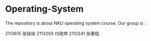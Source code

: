 # Operating-System
The repository is about NKU operating system course.
Our group is：

2113615 张铭徐
2113203 付政烨
2112241 张惠程
